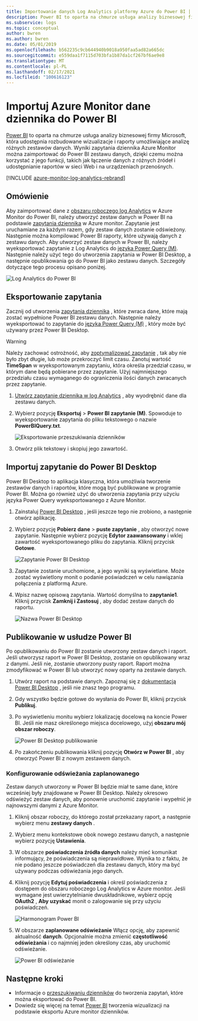 ```yaml
---
title: Importowanie danych Log Analytics platformy Azure do Power BI | Microsoft Docs
description: Power BI to oparta na chmurze usługa analizy biznesowej firmy Microsoft, która udostępnia rozbudowane wizualizacje i raporty umożliwiające analizę różnych zestawów danych.  W tym artykule opisano sposób konfigurowania i importowania danych Log Analytics do Power BI i konfigurowania ich do automatycznego odświeżania.
ms.subservice: logs
ms.topic: conceptual
author: bwren
ms.author: bwren
ms.date: 05/01/2019
ms.openlocfilehash: b562235c9cb644940b9018a950faa5ad82a665dc
ms.sourcegitcommit: e559daa1f7115d703bfa1b87da1cf267bf6ae9e8
ms.translationtype: MT
ms.contentlocale: pl-PL
ms.lasthandoff: 02/17/2021
ms.locfileid: "100616123"
---
```

# <a name="import-azure-monitor-log-data-into-power-bi"></a>Importuj Azure Monitor dane dziennika do Power BI


[Power BI](https://powerbi.microsoft.com/documentation/powerbi-service-get-started/) to oparta na chmurze usługa analizy biznesowej firmy Microsoft, która udostępnia rozbudowane wizualizacje i raporty umożliwiające analizę różnych zestawów danych.  Wyniki zapytania dziennika Azure Monitor można zaimportować do Power BI zestawu danych, dzięki czemu można korzystać z jego funkcji, takich jak łączenie danych z różnych źródeł i udostępnianie raportów w sieci Web i na urządzeniach przenośnych.

[!INCLUDE [azure-monitor-log-analytics-rebrand](../../../includes/azure-monitor-log-analytics-rebrand.md)]

## <a name="overview"></a>Omówienie
Aby zaimportować dane z [obszaru roboczego log Analytics](../logs/manage-access.md) w Azure Monitor do Power BI, należy utworzyć zestaw danych w Power BI na podstawie [zapytania dziennika](../logs/log-query-overview.md) w Azure monitor.  Zapytanie jest uruchamiane za każdym razem, gdy zestaw danych zostanie odświeżony.  Następnie można kompilować Power BI raporty, które używają danych z zestawu danych.  Aby utworzyć zestaw danych w Power BI, należy wyeksportować zapytanie z Log Analytics do [języka Power Query (M)](/powerquery-m/power-query-m-language-specification).  Następnie należy użyć tego do utworzenia zapytania w Power BI Desktop, a następnie opublikowania go do Power BI jako zestawu danych.  Szczegóły dotyczące tego procesu opisano poniżej.

![Log Analytics do Power BI](media/powerbi/overview.png)

## <a name="export-query"></a>Eksportowanie zapytania
Zacznij od utworzenia [zapytania dziennika](../logs/log-query-overview.md) , które zwraca dane, które mają zostać wypełnione Power BI zestawu danych.  Następnie należy wyeksportować to zapytanie do [języka Power Query (M)](/powerquery-m/power-query-m-language-specification) , który może być używany przez Power BI Desktop.

> [!WARNING]
> Należy zachować ostrożność, aby [zoptymalizować zapytanie](../logs/query-optimization.md) , tak aby nie było zbyt długie, lub może przekroczyć limit czasu. Zanotuj wartość **TimeSpan** w wyeksportowanym zapytaniu, która określa przedział czasu, w którym dane będą pobierane przez zapytanie. Użyj najmniejszego przedziału czasu wymaganego do ograniczenia ilości danych zwracanych przez zapytanie.

1. [Utwórz zapytanie dziennika w log Analytics](../logs/log-analytics-tutorial.md) , aby wyodrębnić dane dla zestawu danych.
2. Wybierz pozycję **Eksportuj**  >  **Power BI zapytanie (M)**.  Spowoduje to wyeksportowanie zapytania do pliku tekstowego o nazwie **PowerBIQuery.txt**. 

    ![Eksportowanie przeszukiwania dzienników](media/powerbi/export-analytics.png)

3. Otwórz plik tekstowy i skopiuj jego zawartość.

## <a name="import-query-into-power-bi-desktop"></a>Importuj zapytanie do Power BI Desktop
Power BI Desktop to aplikacja klasyczna, która umożliwia tworzenie zestawów danych i raportów, które mogą być publikowane w programie Power BI.  Można go również użyć do utworzenia zapytania przy użyciu języka Power Query wyeksportowanego z Azure Monitor. 

1. Zainstaluj [Power BI Desktop](https://powerbi.microsoft.com/desktop/) , jeśli jeszcze tego nie zrobiono, a następnie otwórz aplikację.
2. Wybierz pozycję **Pobierz dane**  >  **puste zapytanie** , aby otworzyć nowe zapytanie.  Następnie wybierz pozycję **Edytor zaawansowany** i wklej zawartość wyeksportowanego pliku do zapytania. Kliknij przycisk **Gotowe**.

    ![Zapytanie Power BI Desktop](media/powerbi/desktop-new-query.png)

5. Zapytanie zostanie uruchomione, a jego wyniki są wyświetlane.  Może zostać wyświetlony monit o podanie poświadczeń w celu nawiązania połączenia z platformą Azure.  
6. Wpisz nazwę opisową zapytania.  Wartość domyślna to **zapytanie1**. Kliknij przycisk **Zamknij i Zastosuj** , aby dodać zestaw danych do raportu.

    ![Nazwa Power BI Desktop](media/powerbi/desktop-results.png)



## <a name="publish-to-power-bi"></a>Publikowanie w usłudze Power BI
Po opublikowaniu do Power BI zostanie utworzony zestaw danych i raport.  Jeśli utworzysz raport w Power BI Desktop, zostanie on opublikowany wraz z danymi.  Jeśli nie, zostanie utworzony pusty raport.  Raport można zmodyfikować w Power BI lub utworzyć nowy oparty na zestawie danych.

1. Utwórz raport na podstawie danych.  Zapoznaj się z [dokumentacją Power BI Desktop](/power-bi/desktop-report-view) , jeśli nie znasz tego programu.  
1. Gdy wszystko będzie gotowe do wysłania do Power BI, kliknij przycisk **Publikuj**.  
1. Po wyświetleniu monitu wybierz lokalizację docelową na koncie Power BI.  Jeśli nie masz określonego miejsca docelowego, użyj **obszaru mój obszar roboczy**.

    ![Power BI Desktop publikowanie](media/powerbi/desktop-publish.png)

1. Po zakończeniu publikowania kliknij pozycję **Otwórz w Power BI** , aby otworzyć Power BI z nowym zestawem danych.


### <a name="configure-scheduled-refresh"></a>Konfigurowanie odświeżania zaplanowanego
Zestaw danych utworzony w Power BI będzie miał te same dane, które wcześniej były znajdowane w Power BI Desktop.  Należy okresowo odświeżyć zestaw danych, aby ponownie uruchomić zapytanie i wypełnić je najnowszymi danymi z Azure Monitor.  

1. Kliknij obszar roboczy, do którego został przekazany raport, a następnie wybierz menu **zestawy danych** . 
1. Wybierz menu kontekstowe obok nowego zestawu danych, a następnie wybierz pozycję **Ustawienia**. 
1. W obszarze **poświadczenia źródła danych** należy mieć komunikat informujący, że poświadczenia są nieprawidłowe.  Wynika to z faktu, że nie podano jeszcze poświadczeń dla zestawu danych, który ma być używany podczas odświeżania jego danych.  
1. Kliknij pozycję **Edytuj poświadczenia** i określ poświadczenia z dostępem do obszaru roboczego Log Analytics w Azure monitor. Jeśli wymagane jest uwierzytelnianie dwuskładnikowe, wybierz opcję **OAuth2** , **Aby uzyskać** monit o zalogowanie się przy użyciu poświadczeń.

    ![Harmonogram Power BI](media/powerbi/powerbi-schedule.png)

5. W obszarze **zaplanowane odświeżanie** Włącz opcję, aby zapewnić aktualność **danych**.  Opcjonalnie można zmienić **częstotliwość odświeżania** i co najmniej jeden określony czas, aby uruchomić odświeżanie.

    ![Power BI odświeżanie](media/powerbi/powerbi-schedule-refresh.png)



## <a name="next-steps"></a>Następne kroki
* Informacje o [przeszukiwaniu dzienników](../logs/log-query-overview.md) do tworzenia zapytań, które można eksportować do Power BI.
* Dowiedz się więcej na temat [Power BI](https://powerbi.microsoft.com) tworzenia wizualizacji na podstawie eksportu Azure monitor dzienników.
